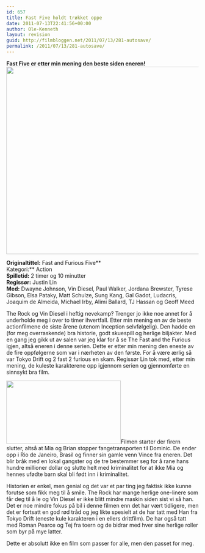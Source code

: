 ```yaml
---
id: 657
title: Fast Five holdt trøkket oppe
date: 2011-07-13T22:41:56+00:00
author: Ole-Kenneth
layout: revision
guid: http://filmbloggen.net/2011/07/13/281-autosave/
permalink: /2011/07/13/281-autosave/
---
```

**Fast Five er etter min mening den beste siden eneren!**  
[<img class="alignnone size-medium wp-image-284" src="http://filmbloggen.webalive.no/files/2011/05/fast-five.jpg?w=300" alt="" width="736" height="490" />](http://filmbloggen.webalive.no/files/2011/05/fast-five.jpg)

**Originaltittel:** Fast and Furious Five**  
Kategori:** Action  
**Spilletid:** 2 timer og 10 minutter  
**Regissør:** Justin Lin  
**Med:** Dwayne Johnson, Vin Diesel, Paul Walker, Jordana Brewster, Tyrese Gibson, Elsa Pataky, Matt Schulze, Sung Kang, Gal Gadot, Ludacris, Joaquim de Almeida, Michael Irby, Alimi Ballard, TJ Hassan og Geoff Meed

The Rock og Vin Diesel i heftig nevekamp? Trenger jo ikke noe annet for å underholde meg i over to timer ihvertfall. Etter min mening en av de beste actionfilmene de siste årene (utenom Inception selvfølgelig). Den hadde en (for meg overraskende) bra historie, godt skuespill og herlige biljakter. Med en gang jeg gikk ut av salen var jeg klar for å se The Fast and the Furious igjen, altså eneren i denne serien. Dette er etter min mening den eneste av de fire oppfølgerne som var i nærheten av den første. For å være ærlig så var Tokyo Drift og 2 fast 2 furious en skam. Regissør Lin tok med, etter min mening, de kuleste karakterene opp igjennom serien og gjennomførte en sinnsykt bra film.

[<img class="alignright size-medium wp-image-283" src="http://filmbloggen.webalive.no/files/2011/05/fast-five2.jpg?w=300" alt="" width="300" height="165" />](http://filmbloggen.webalive.no/files/2011/05/fast-five2.jpg)Filmen starter der firern slutter, altså at Mia og Brian stopper fangetransporten til Dominic. De ender opp i Rio de Janeiro, Brasil og finner sin gamle venn Vince fra eneren. Det blir bråk med en lokal gangster og de tre bestemmer seg for å rane hans hundre millioner dollar og slutte helt med kriminalitet for at ikke Mia og hennes ufødte barn skal bli født inn i kriminalitet.

Historien er enkel, men genial og det var et par ting jeg faktisk ikke kunne forutse som fikk meg til å smile. The Rock har mange herlige one-linere som får deg til å le og Vin Diesel er ikke blitt mindre maskin siden sist vi så han. Det er noe mindre fokus på bil i denne filmen enn det har vært tidligere, men det er fortsatt en god rød tråd og jeg likte spesielt at de har tatt med Han fra Tokyo Drift (eneste kule karakteren i en ellers drittfilm). De har også tatt med Roman Pearce og Tej fra toern og de bidrar med hver sine herlige roller som byr på mye latter.

Dette er absolutt ikke en film som passer for alle, men den passet for meg.